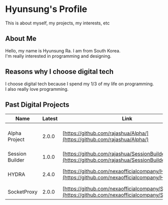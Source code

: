 # Hyunsung's Profile
This is about myself, my projects, my interests, etc

## About Me
Hello, my name is Hyunsung Ra. I am from South Korea.<br>
I'm really interested in programming and designing.<br>

## Reasons why I choose digital tech
I choose digital tech because I spend my 1/3 of my life on programming.<br>
I also really love programming.<br>

## Past Digital Projects
| Name | Latest | Link | Language | Description |
| -----| -------| ---- | -------- | ----------- |
| Alpha Project | 2.0.0 | [https://github.com/rajashua/Alpha/](https://github.com/rajashua/Alpha/) | Python | Windows Remote Control Software |
| Session Builder | 1.0.0 | [https://github.com/rajashua/SessionBuilder/](https://github.com/rajashua/SessionBuilder/) | Python | Base Server System |
| HYDRA | 2.4.0 | [https://github.com/nexaofficialcompany/HYDRA](https://github.com/nexaofficialcompany/HYDRA) | Python | Computer Management Software |
| SocketProxy | 2.0.0 | [https://github.com/nexaofficialcompany/SocketProxy](https://github.com/nexaofficialcompany/SocketProxy) | Python | Proxy Server |
